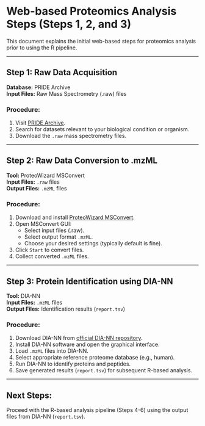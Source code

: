 # Web-based Proteomics Analysis Steps (Steps 1, 2, and 3)

This document explains the initial web-based steps for proteomics analysis prior to using the R pipeline.

---

## Step 1: Raw Data Acquisition

**Database:** PRIDE Archive  
**Input Files:** Raw Mass Spectrometry (.raw) files

### Procedure:
1. Visit [PRIDE Archive](https://www.ebi.ac.uk/pride/archive/).
2. Search for datasets relevant to your biological condition or organism.
3. Download the `.raw` mass spectrometry files.

---

## Step 2: Raw Data Conversion to .mzML

**Tool:** ProteoWizard MSConvert  
**Input Files:** `.raw` files  
**Output Files:** `.mzML` files

### Procedure:
1. Download and install [ProteoWizard MSConvert](http://proteowizard.sourceforge.net/).
2. Open MSConvert GUI:
   - Select input files (.raw).
   - Select output format `.mzML`.
   - Choose your desired settings (typically default is fine).
3. Click `Start` to convert files.
4. Collect converted `.mzML` files.

---

## Step 3: Protein Identification using DIA-NN

**Tool:** DIA-NN  
**Input Files:** `.mzML` files  
**Output Files:** Identification results (`report.tsv`)

### Procedure:
1. Download DIA-NN from [official DIA-NN repository](https://github.com/vdemichev/DiaNN).
2. Install DIA-NN software and open the graphical interface.
3. Load `.mzML` files into DIA-NN.
4. Select appropriate reference proteome database (e.g., human).
5. Run DIA-NN to identify proteins and peptides.
6. Save generated results (`report.tsv`) for subsequent R-based analysis.

---

## Next Steps:
Proceed with the R-based analysis pipeline (Steps 4-6) using the output files from DIA-NN (`report.tsv`).
